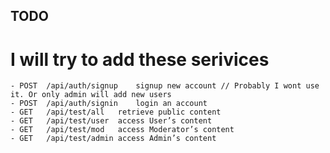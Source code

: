TODO
----------

# I will try to add these serivices
    - POST	/api/auth/signup	signup new account // Probably I wont use it. Or only admin will add new users
    - POST	/api/auth/signin	login an account
    - GET	/api/test/all	retrieve public content
    - GET	/api/test/user	access User’s content
    - GET	/api/test/mod	access Moderator’s content
    - GET	/api/test/admin	access Admin’s content


